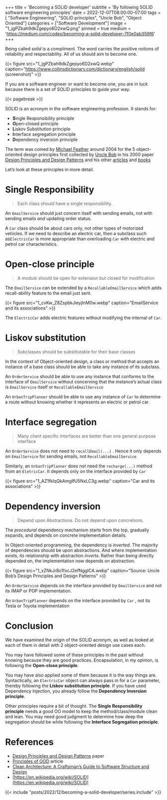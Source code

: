 +++
title = 'Becoming a SOLID developer'
subtitle = 'By following SOLID software engineering principles'
date = 2022-12-07T08:00:00-07:00
tags = [ "Software Engineering", "SOLID principles", "Uncle Bob", "Object Oriented"]
categories = ["Software Development"]
image = "1_jgPZbah9dkZgepyo6D2xwQ.png"
pinned = true
medium = 'https://medium.com/codex/becoming-a-solid-developer-7f0e0ab359f6'
+++

Being called _solid_ is a compliment. The word carries the positive notions of reliability and respectability. All of us should aim to become one.

{{< figure src="1_jgPZbah9dkZgepyo6D2xwQ.webp" caption="https://www.collinsdictionary.com/dictionary/english/solid (screenshot)" >}}


If you are a software engineer or want to become one, you are in luck because there is a set of SOLID principles to guide your way.

{{< pagebreak >}}

SOLID is an acronym in the software engineering profession. It stands for:

*   **S**ingle Responsibility principle
*   **O**pen-closed principle
*   **L**iskov Substitution principle
*   **I**nterface segregation principle
*   **D**ependency inversion principle

The term was coined by [Michael Feather](https://michaelfeathers.silvrback.com/) around 2004 for the 5 object-oriented design principles first collected by [Uncle Bob](http://cleancoder.com/products) in his 2000 paper [Design Principles and Design Patterns](https://web.archive.org/web/20150906155800/http://www.objectmentor.com/resources/articles/Principles_and_Patterns.pdf) and his other [articles](http://www.butunclebob.com/ArticleS.UncleBob.PrinciplesOfOod) and [books](https://www.oreilly.com/library/view/clean-architecture-a/9780134494272/)

Let’s look at these principles in more detail.

Single Responsibility
=====================

> Each class should have a single responsibility.

An `EmailService` should just concern itself with sending emails, not with sending emails _and_ updating order status.

A `Car` class should be about cars only, not other types of motorized vehicles. If we need to describe an electric car, then a subclass such as`ElectricCar` is more appropriate than overloading `Car` with electric and petrol car characteristics.

Open-close principle
====================

> A module should be open for extension but closed for modification

The `EmailService` can be extended by a `RecallableEmailService` which adds recall-ability feature to the email just sent.

{{< figure src="1_cvKw_Z8ZspbkJieyjInM0w.webp" caption="EmailService and its associations" >}}

The `ElectricCar` adds electric features without modifying the internal of `Car`.

Liskov substitution
===================

> Subclasses should be substitutable for their base classes

In the context of Object-oriented design, a class or method that accepts an instance of a base class should be able to take any instance of its subclass.

An `OrderService` should be able to use any instance that conforms to the interface of `EmailService` without concerning that the instance’s actual class is `EmailService` itself or `RecallableEmailService`

An `UrbanTripPlanner` should be able to use any instance of `Car` to determine a route without knowing whether it represents an electric or petrol car.

Interface segregation
=====================

> Many client specific interfaces are better than one general purpose interface

An `OrderService` does not need to `recallEmail(...)` . Hence it only depends on `EmailService` for sending emails, not `RecallableEmailService`

Similarly, an `UrbanTripPlanner` does not need the `recharge(...)` method from an `EletricCar`. It depends only on the interface provided by `Car`

{{< figure src="1_AZ1fklqQkAmglfU5NxLC3g.webp" caption="Car and its associations" >}}


Dependency inversion
====================

> Depend upon Abstractions. Do not depend upon concretions.

The _procedural_ dependency mechanism starts from the top, gradually expands, and depends on concrete implementation details.

In Object-oriented programming, the dependency is _inverted_. The majority of dependencies should be upon abstractions. And where implementation exists, its relationship with abstraction _inverts_. Rather than being directly depended on, the implementation now depends on abstraction.

{{< figure src="1_xZNkJr8o1fxcJ2efNggICA.webp" caption="Source: Uncle Bob’s Design Principles and  Design Patterns" >}}


An `OrderService` depends on the interface provided by `EmailService` and not its IMAP or POP implementation.

An `UrbanTripPlanner` depends on the interface provided by `Car` , not its Tesla or Toyota implementation

Conclusion
==========

We have examined the origin of the SOLID acronym, as well as looked at each of them in detail with 2 object-oriented design use cases each.

You may have followed some of these principles in the past without knowing because they are good practices. Encapsulation, in my opinion, is following the **Open-close principle**.

You may have also applied some of them because it is the way things are. Syntactically, an `ElectricCar` object can always pass in for a `Car` parameter, thereby following the **Liskov substitution principle**. If you have used Dependency Injection, you already follow the **Dependency Inversion principle**.

Other principles require a bit of thought. The **Single Responsibility principle** needs a good OO model to keep the method/class/module clean and lean. You may need good judgment to determine how deep the segregation should be while following the **Interface Segregation principle**.

References
==========

*   [Design Principles and Design Patterns](https://web.archive.org/web/20150906155800/http://www.objectmentor.com/resources/articles/Principles_and_Patterns.pdf) paper
*   [Principles of OOD](http://www.butunclebob.com/ArticleS.UncleBob.PrinciplesOfOod) article
*   [Clean Architecture: A Craftsman’s Guide to Software Structure and Design](https://www.oreilly.com/library/view/clean-architecture-a/9780134494272/)
*   [https://en.wikipedia.org/wiki/SOLID](https://en.wikipedia.org/wiki/SOLID)


{{< include "posts/2022/12/becoming-a-solid-developer/series.include" >}}